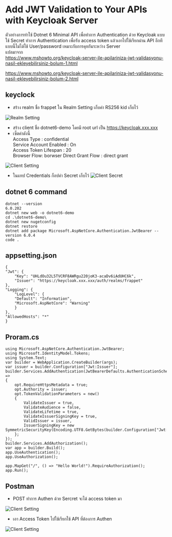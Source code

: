 
# Add JWT Validation to Your APIs with Keycloak Server

ตัวอย่างการทำใช้ Dotnet 6 Minimal API เพื่อทำการ Authentication ด้วย Keycloak แบบใช้ Secret ทำการ Authentication เพื่อรับ access token แล้วเอาไปใช้เรียกผ่าน API อีกที แบบนี้ไม่ได้ใช้ User/password เหมาะกับการคุยกันระหว่าง Server   
แปลมาจาก  
<https://www.mshowto.org/keycloak-server-ile-apilariniza-jwt-validasyonu-nasil-ekleyebilirsiniz-bolum-1.html>  

<https://www.mshowto.org/keycloak-server-ile-apilariniza-jwt-validasyonu-nasil-ekleyebilirsiniz-bolum-2.html>


## keyclock 

- สร้าง realm ชื่อ frappet ใน Realm Setting เก็บค่า RS256 kid เก็บไว้ 

 ![Realm Setting](./realm-setting.png)

- สร้าง client ชื่อ dotnet6-demo โดยมี root url เป็น https://keycloak.xxx.xxx 
- เซ็ตค่าดังนี้  
Access Type : confidential  
Service Account Enabled : On  
Access Token Lifespan : 20  
Browser Flow: borwser
Direct Grant Flow : direct grant 

![Client Setting](./client-settingg.png)

- ในแทป Credentials  ก็อปค่า Secret เก็บไว้
![Client Secret](./client-secret.png)


## dotnet 6 command
    dotnet --version
    6.0.202
    dotnet new web -o dotnet6-demo
    cd .\dotnet6-demo\
    dotnet new nugetconfig
    dotnet restore
    dotnet add package Microsoft.AspNetCore.Authentication.JwtBearer --version 6.0.4
    code .


## appsetting.json

    {
    "Jwt": {    
        "Key": "UHLdOu32L5TVCRF8AWRgu220joK3-acaDv6iAdUHC6k",    
        "Issuer": "https://keycloak.xxx.xxx/auth/realms/frappet"    
    },      
    "Logging": {
        "LogLevel": {
        "Default": "Information",
        "Microsoft.AspNetCore": "Warning"
        }
    },
    "AllowedHosts": "*"
    }


## Proram.cs

    using Microsoft.AspNetCore.Authentication.JwtBearer;
    using Microsoft.IdentityModel.Tokens;
    using System.Text;
    var builder = WebApplication.CreateBuilder(args);
    var issuer = builder.Configuration["Jwt:Issuer"];
    builder.Services.AddAuthentication(JwtBearerDefaults.AuthenticationScheme).AddJwtBearer(opt =>
    {
        opt.RequireHttpsMetadata = true;
        opt.Authority = issuer;
        opt.TokenValidationParameters = new()
        {
            ValidateIssuer = true,
            ValidateAudience = false,
            ValidateLifetime = true,
            ValidateIssuerSigningKey = true,
            ValidIssuer = issuer,
            IssuerSigningKey = new SymmetricSecurityKey(Encoding.UTF8.GetBytes(builder.Configuration["Jwt:Key"]))
        };
    });
    builder.Services.AddAuthorization();
    var app = builder.Build();
    app.UseAuthentication();
    app.UseAuthorization();

    app.MapGet("/", () => "Hello World!").RequireAuthorization();
    app.Run();

## Postman

- POST ทำการ Authen ด้วย Sercret จะได้ access token มา

![Client Setting](./access-token.png)

- เอา Access Token ไปใช้เรียกใช้ API ที่ต้องการ Authen

![Client Setting](./api-authen.png)

